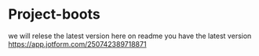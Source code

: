 # Project-boots
we will relese the latest version here on readme you have the latest version
https://app.jotform.com/250742389718871

